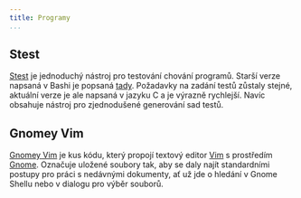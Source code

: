 ```yaml
---
title: Programy
...
```



## Stest

[Stest] je jednoduchý nástroj pro testování chování programů. Starší verze
napsaná v Bashi je popsaná [tady][stest-post]. Požadavky na zadání testů
zůstaly stejné, aktuální verze je ale napsaná v jazyku C a je výrazně
rychlejší. Navíc obsahuje nástroj pro zjednodušené generování sad testů.

[stest-post]: /posts/2010-12-19-testovani-binarky.html
[Stest]: https://github.com/lubomir/stest

## Gnomey Vim

[Gnomey Vim] je kus kódu, který propojí textový editor [Vim] s prostředím
[Gnome]. Označuje uložené soubory tak, aby se daly najít standardními postupy
pro práci s nedávnými dokumenty, ať už jde o hledání v Gnome Shellu nebo
v dialogu pro výběr souborů.

[Gnomey Vim]: https://github.com/lubomir/gnomey-vim
[Vim]: http://www.vim.org
[Gnome]: http://www.gnome.org
